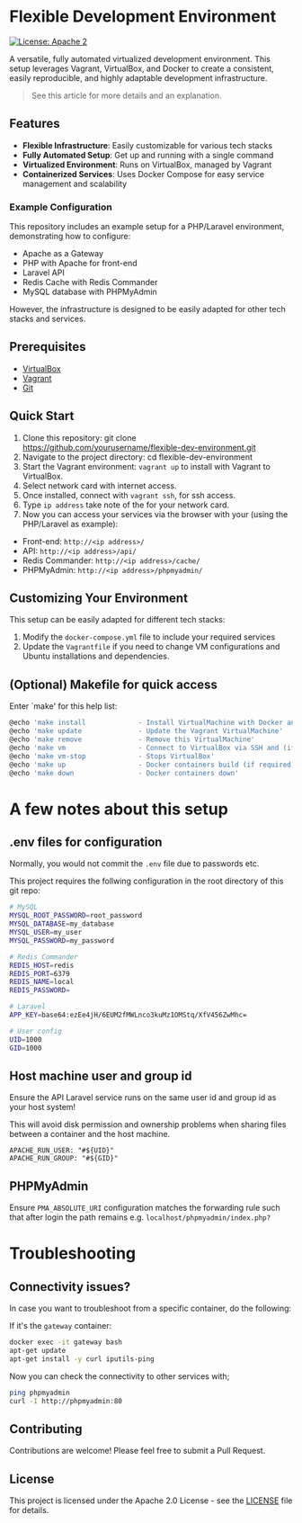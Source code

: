 # Flexible Development Environment

[![License: Apache 2](https://img.shields.io/github/license/saltstack/salt)](https://opensource.org/license/apache-2-0)

A versatile, fully automated virtualized development environment. This setup leverages Vagrant, VirtualBox, and Docker to create a consistent, easily reproducible, and highly adaptable development infrastructure.

> See this article for more details and an explanation.

## Features

- **Flexible Infrastructure**: Easily customizable for various tech stacks
- **Fully Automated Setup**: Get up and running with a single command
- **Virtualized Environment**: Runs on VirtualBox, managed by Vagrant
- **Containerized Services**: Uses Docker Compose for easy service management and scalability

### Example Configuration

This repository includes an example setup for a PHP/Laravel environment, demonstrating how to configure:

- Apache as a Gateway
- PHP with Apache for front-end
- Laravel API
- Redis Cache with Redis Commander
- MySQL database with PHPMyAdmin

However, the infrastructure is designed to be easily adapted for other tech stacks and services.

## Prerequisites

- [VirtualBox](https://www.virtualbox.org/)
- [Vagrant](https://www.vagrantup.com/)
- [Git](https://git-scm.com/)

## Quick Start
1. Clone this repository: git clone https://github.com/yourusername/flexible-dev-environment.git
2. Navigate to the project directory: cd flexible-dev-environment
3. Start the Vagrant environment: `vagrant up` to install with Vagrant to VirtualBox.
4. Select network card with internet access.
5. Once installed, connect with `vagrant ssh`, for ssh access.
6. Type `ip address` take note of the <ip address> for your network card.
7. Now you can access your services via the browser with your <ip address> (using the PHP/Laravel as example):
- Front-end: `http://<ip address>/`
- API: `http://<ip address>/api/`
- Redis Commander: `http://<ip address>/cache/`
- PHPMyAdmin: `http://<ip address>/phpmyadmin/`

## Customizing Your Environment

This setup can be easily adapted for different tech stacks:

1. Modify the `docker-compose.yml` file to include your required services
2. Update the `Vagrantfile` if you need to change VM configurations and Ubuntu installations and dependencies.

## (Optional) Makefile for quick access

Enter `make' for this help list:

```bash
@echo 'make install				- Install VirtualMachine with Docker and LangFlow'
@echo 'make update				- Update the Vagrant VirtualMachine'
@echo 'make remove				- Remove this VirtualMachine'
@echo 'make vm					- Connect to VirtualBox via SSH and (if required) starts VirtualBox first'
@echo 'make vm-stop				- Stops VirtualBox'
@echo 'make up					- Docker containers build (if required) and up as a daemon (in the background)'
@echo 'make down				- Docker containers down'
```

# A few notes about this setup

## .env files for configuration

Normally, you would not commit the `.env` file due to passwords etc. 

This project requires the follwing configuration in the root directory of this git repo:

```bash
# MySQL
MYSQL_ROOT_PASSWORD=root_password
MYSQL_DATABASE=my_database
MYSQL_USER=my_user
MYSQL_PASSWORD=my_password

# Redis Commander
REDIS_HOST=redis
REDIS_PORT=6379
REDIS_NAME=local
REDIS_PASSWORD=

# Laravel
APP_KEY=base64:ezEe4jH/6EUM2fMWLnco3kuMz1OMStq/XfV456ZwMhc=

# User config
UID=1000
GID=1000
```

## Host machine user and group id

Ensure the API Laravel service runs on the same user id and group id as your host system!

This will avoid disk permission and ownership problems when sharing files between a container and the host machine.

```shell
APACHE_RUN_USER: "#${UID}"
APACHE_RUN_GROUP: "#${GID}"
```

## PHPMyAdmin

Ensure `PMA_ABSOLUTE_URI` configuration matches the forwarding rule such that after login the path remains e.g. `localhost/phpmyadmin/index.php?`

# Troubleshooting

## Connectivity issues?

In case you want to troubleshoot from a specific container, do the following:

If it's the `gateway` container:

```bash
docker exec -it gateway bash
apt-get update
apt-get install -y curl iputils-ping
```

Now you can check the connectivity to other services with;

```bash
ping phpmyadmin
curl -I http://phpmyadmin:80
```

## Contributing

Contributions are welcome! Please feel free to submit a Pull Request.

## License

This project is licensed under the Apache 2.0 License - see the [LICENSE](LICENSE) file for details.
